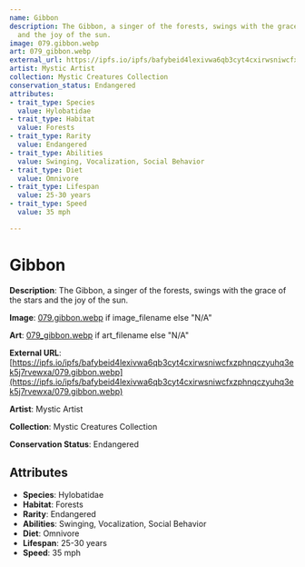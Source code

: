 ```yaml
---
name: Gibbon
description: The Gibbon, a singer of the forests, swings with the grace of the stars
  and the joy of the sun.
image: 079.gibbon.webp
art: 079_gibbon.webp
external_url: https://ipfs.io/ipfs/bafybeid4lexivwa6qb3cyt4cxirwsniwcfxzphnqczyuhq3ek5j7rvewxa/079.gibbon.webp
artist: Mystic Artist
collection: Mystic Creatures Collection
conservation_status: Endangered
attributes:
- trait_type: Species
  value: Hylobatidae
- trait_type: Habitat
  value: Forests
- trait_type: Rarity
  value: Endangered
- trait_type: Abilities
  value: Swinging, Vocalization, Social Behavior
- trait_type: Diet
  value: Omnivore
- trait_type: Lifespan
  value: 25-30 years
- trait_type: Speed
  value: 35 mph

---
```


# Gibbon

**Description**: The Gibbon, a singer of the forests, swings with the grace of the stars and the joy of the sun.

**Image**: [079.gibbon.webp](./079.gibbon.webp) if image_filename else "N/A"

**Art**: [079_gibbon.webp](./079_gibbon.webp) if art_filename else "N/A"

**External URL**: [https://ipfs.io/ipfs/bafybeid4lexivwa6qb3cyt4cxirwsniwcfxzphnqczyuhq3ek5j7rvewxa/079.gibbon.webp](https://ipfs.io/ipfs/bafybeid4lexivwa6qb3cyt4cxirwsniwcfxzphnqczyuhq3ek5j7rvewxa/079.gibbon.webp)

**Artist**: Mystic Artist

**Collection**: Mystic Creatures Collection

**Conservation Status**: Endangered

## Attributes
- **Species**: Hylobatidae
- **Habitat**: Forests
- **Rarity**: Endangered
- **Abilities**: Swinging, Vocalization, Social Behavior
- **Diet**: Omnivore
- **Lifespan**: 25-30 years
- **Speed**: 35 mph
